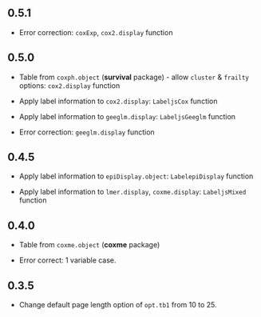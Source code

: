 ## 0.5.1

* Error correction: `coxExp`, `cox2.display` function


## 0.5.0

* Table from `coxph.object` (**survival** package) - allow `cluster` & `frailty` options: `cox2.display` function

* Apply label information to `cox2.display`: `LabeljsCox` function

* Apply label information to `geeglm.display`: `LabeljsGeeglm` function

* Error correction: `geeglm.display` function



## 0.4.5 

* Apply label information to `epiDisplay.object`: `LabelepiDisplay` function

* Apply label information to `lmer.display`, `coxme.display`: `LabeljsMixed` function




## 0.4.0

* Table from `coxme.object` (**coxme** package)

* Error correct: 1 variable case.




## 0.3.5

* Change default page length option of `opt.tb1` from 10 to 25.